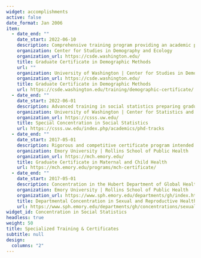 ```yaml
---
widget: accomplishments
active: false
date_format: Jan 2006
item:
  - date_end: ""
    date_start: 2022-06-10
    description: Comprehensive training program providing an academic pathway to advanced population research at UW. Courses integrate a variety of disciplines and core demography, a professional development seminar series, a weekly research seminar, and opportunities for research collaboration with faculty affiliates.
    organization: Center for Studies in Demography and Ecology
    organization_url: https://csde.washington.edu/
    title: Graduate Certificate in Demographic Methods
    url: ""
    organization: University of Washington | Center for Studies in Demography and Ecology 
    organization_url: https://csde.washington.edu/
    title: Graduate Certificate in Demographic Methods
    url: https://csde.washington.edu/training/demographic-certificate/
  - date_end: ""
    date_start: 2022-06-01
    description: Advanced training in social statistics preparing graduate students for independent research and teaching careers in quantitative social sciences.
    organization: University of Washington | Center for Statistics and the Social Sciences
    organization_url: https://csss.uw.edu/
    title: Special Concentration in Social Statistics
    url: https://csss.uw.edu/index.php/academics/phd-tracks
  - date_end: ""
    date_start: 2017-05-01
    description: Rigorous and competitive certificate program intended for graduate students who are committed to the development and promotion of the Maternal and Child Health (MCH) field.
    organization: Emory University | Rollins School of Public Health
    organization_url: https://mch.emory.edu/
    title: Graduate Certificate in Maternal and Child Health
    url: https://mch.emory.edu/programs/mch-certificate/
  - date_end: ""
    date_start: 2017-05-01
    description: Concentration in the Hubert Department of Global Health addressing current domestic and global issues in sexual and reproductive health and population studies using quantitative, qualitative, and epidemiological methods.
    organization: Emory University | Rollins School of Public Health
    organization_url: https://www.sph.emory.edu/departments/gh/index.html
    title: Departmental Concentration in Sexual and Reproductive Health and Population Studies
    url: https://www.sph.emory.edu/departments/gh/concentrations/sexual-reproductive/
widget_id: Concentration in Social Statistics
headless: true
weight: 50
title: Specialized Training & Certificates
subtitle: null
design:
  columns: "2"
---
```

